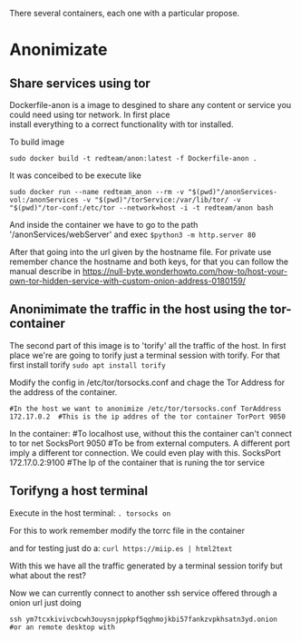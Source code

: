 There several containers, each one with a particular propose.

# Anonimizate
## Share services using tor
Dockerfile-anon is a image to desgined to share any content or service you could need using tor network. In first place \
install everything to a correct functionality with tor installed.

To build image
```
sudo docker build -t redteam/anon:latest -f Dockerfile-anon .
```
It was conceibed to be execute like
```
sudo docker run --name redteam_anon --rm -v "$(pwd)"/anonServices-vol:/anonServices -v "$(pwd)"/torService:/var/lib/tor/ -v "$(pwd)"/tor-conf:/etc/tor --network=host -i -t redteam/anon bash
```

And inside the container we have to go to the path '/anonServices/webServer' and exec `$python3 -m http.server 80`

After that going into the url given by the hostname file. For private use remember chance the hostname and both keys, for that you can follow the manual describe in https://null-byte.wonderhowto.com/how-to/host-your-own-tor-hidden-service-with-custom-onion-address-0180159/



## Anonimimate the traffic in the host using the tor-container
The second part of this image is to 'torify' all the traffic of the host.
In first place we're are going to torify just a terminal session with torify. For that first install torify
`sudo apt install torify`

Modify the config in /etc/tor/torsocks.conf and chage the Tor Address for the address of the container.

`#In the host we want to anonimize /etc/tor/torsocks.conf
TorAddress 172.17.0.2  #This is the ip addres of the tor container
TorPort 9050`

In the container:
#To localhost use, without this the container can't connect to tor net
SocksPort 9050
#To be from external computers. A different port imply a different tor connection. We could even play with this.
SocksPort 172.17.0.2:9100 #The Ip of the container that is runing the tor service



## Torifyng a host terminal

Execute in the host terminal:
`. torsocks on`

For this to work remember modify the torrc file in the container

and for testing just do a:
`curl https://miip.es | html2text`


With this we have all the traffic generated by a terminal session torify but what about the rest?

Now we can currently connect to another ssh service offered through a onion url just doing
```
ssh ym7tcxkivivcbcwh3ouysnjppkpf5qghmojkbi57fankzvpkhsatn3yd.onion
#or an remote desktop with

```
